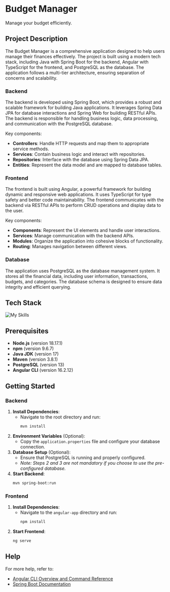 # Budget Manager

Manage your budget efficiently.

## Project Description

The Budget Manager is a comprehensive application designed to help users manage their finances effectively. The project is built using a modern tech stack, including Java with Spring Boot for the backend, Angular with TypeScript for the frontend, and PostgreSQL as the database. The application follows a multi-tier architecture, ensuring separation of concerns and scalability.

### Backend

The backend is developed using Spring Boot, which provides a robust and scalable framework for building Java applications. It leverages Spring Data JPA for database interactions and Spring Web for building RESTful APIs. The backend is responsible for handling business logic, data processing, and communication with the PostgreSQL database.

Key components:
- **Controllers**: Handle HTTP requests and map them to appropriate service methods.
- **Services**: Contain business logic and interact with repositories.
- **Repositories**: Interface with the database using Spring Data JPA.
- **Entities**: Represent the data model and are mapped to database tables.

### Frontend

The frontend is built using Angular, a powerful framework for building dynamic and responsive web applications. It uses TypeScript for type safety and better code maintainability. The frontend communicates with the backend via RESTful APIs to perform CRUD operations and display data to the user.

Key components:
- **Components**: Represent the UI elements and handle user interactions.
- **Services**: Manage communication with the backend APIs.
- **Modules**: Organize the application into cohesive blocks of functionality.
- **Routing**: Manages navigation between different views.

### Database

The application uses PostgreSQL as the database management system. It stores all the financial data, including user information, transactions, budgets, and categories. The database schema is designed to ensure data integrity and efficient querying.

## Tech Stack

<img alt="My Skills" src="https://skillicons.dev/icons?i=java,spring,angular,ts,postgres">

## Prerequisites
- **Node.js** (version 18.17.1)
- **npm** (version 9.6.7)
- **Java JDK** (version 17)
- **Maven** (version 3.8.1)
- **PostgreSQL** (version 13)
- **Angular CLI** (version 16.2.12)

## Getting Started

### Backend
1. **Install Dependencies**: 
   - Navigate to the root directory and run:
     ```bash
     mvn install
     ```
2. **Environment Variables** (Optional): 
   - Copy the `application.properties` file and configure your database connection.
3. **Database Setup** (Optional): 
   - Ensure that PostgreSQL is running and properly configured.
   - *Note: Steps 2 and 3 are not mandatory if you choose to use the pre-configured database.*
4. **Start Backend**: 
   ```bash
   mvn spring-boot:run
   ```

### Frontend
1. **Install Dependencies**: 
   - Navigate to the `angular-app` directory and run:
     ```bash
     npm install
     ```
2. **Start Frontend**:
   ```bash
   ng serve
   ```

## Help
For more help, refer to:
- [Angular CLI Overview and Command Reference](https://angular.io/cli)
- [Spring Boot Documentation](https://spring.io/projects/spring-boot)

